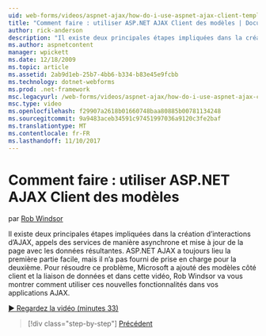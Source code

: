 ```yaml
---
uid: web-forms/videos/aspnet-ajax/how-do-i-use-aspnet-ajax-client-templates
title: "Comment faire : utiliser ASP.NET AJAX Client des modèles | Documents Microsoft"
author: rick-anderson
description: "Il existe deux principales étapes impliquées dans la création d’interactions d’AJAX, appels des services de manière asynchrone et mise à jour de la page avec les données résultantes. ASP.NET AJAX h..."
ms.author: aspnetcontent
manager: wpickett
ms.date: 12/18/2009
ms.topic: article
ms.assetid: 2ab9d1eb-25b7-4bb6-b334-b83e45e9fcbb
ms.technology: dotnet-webforms
ms.prod: .net-framework
msc.legacyurl: /web-forms/videos/aspnet-ajax/how-do-i-use-aspnet-ajax-client-templates
msc.type: video
ms.openlocfilehash: f29907a2618b01660748baa80885b00781134248
ms.sourcegitcommit: 9a9483aceb34591c97451997036a9120c3fe2baf
ms.translationtype: MT
ms.contentlocale: fr-FR
ms.lasthandoff: 11/10/2017
---
```

<a name="how-do-i-use-aspnet-ajax-client-templates"></a>Comment faire : utiliser ASP.NET AJAX Client des modèles
====================
par [Rob Windsor](https://twitter.com/robwindsor)

Il existe deux principales étapes impliquées dans la création d’interactions d’AJAX, appels des services de manière asynchrone et mise à jour de la page avec les données résultantes. ASP.NET AJAX a toujours lieu la première partie facile, mais il n’a pas fourni de prise en charge pour la deuxième. Pour résoudre ce problème, Microsoft a ajouté des modèles côté client et la liaison de données et dans cette vidéo, Rob Windsor va vous montrer comment utiliser ces nouvelles fonctionnalités dans vos applications AJAX.

[&#9654; Regardez la vidéo (minutes 33)](https://channel9.msdn.com/Blogs/ASP-NET-Site-Videos/how-do-i-use-aspnet-ajax-client-templates)

>[!div class="step-by-step"]
[Précédent](how-do-i-customize-error-handling-for-the-aspnet-ajax-updatepanel.md)
